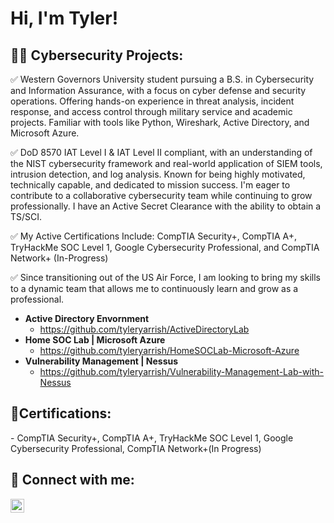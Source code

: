 <h1>Hi, I'm Tyler!

<h2>👨‍💻 Cybersecurity Projects:</h2>

✅ Western Governors University student pursuing a B.S. in Cybersecurity and Information Assurance, with a focus on cyber defense and security operations. Offering hands-on experience in threat analysis, incident response, and access control through military service and academic projects. Familiar with tools like Python, Wireshark, Active Directory, and Microsoft Azure.

✅ DoD 8570 IAT Level I & IAT Level II compliant, with an understanding of the NIST cybersecurity framework and real-world application of SIEM tools, intrusion detection, and log analysis. Known for being highly motivated, technically capable, and dedicated to mission success. I'm eager to contribute to a collaborative cybersecurity team while continuing to grow professionally. I have an Active Secret Clearance with the ability to obtain a TS/SCI.

✅ My Active Certifications Include: CompTIA Security+, CompTIA A+, TryHackMe SOC Level 1, Google Cybersecurity Professional, and CompTIA Network+ (In-Progress)

✅ Since transitioning out of the US Air Force, I am looking to bring my skills to a dynamic team that allows me to continuously learn and grow as a professional.

- <b>Active Directory Envornment</b>
  - https://github.com/tyleryarrish/ActiveDirectoryLab
- <b>Home SOC Lab | Microsoft Azure</b>
  - https://github.com/tyleryarrish/HomeSOCLab-Microsoft-Azure
- <b>Vulnerability Management | Nessus</b>
  - https://github.com/tyleryarrish/Vulnerability-Management-Lab-with-Nessus
 
<h2>📄Certifications:</h2>
- CompTIA Security+, CompTIA A+, TryHackMe SOC Level 1, Google Cybersecurity Professional, CompTIA Network+(In Progress) 

<h2> 🤳 Connect with me:</h2>

[<img align="left" alt="TylerYarrish | LinkedIn" width="22px" src="https://cdn.jsdelivr.net/npm/simple-icons@v3/icons/linkedin.svg" />][linkedin]

[linkedin]: https://www.linkedin.com/in/tyler-yarrish/
